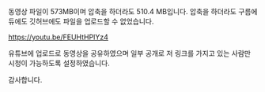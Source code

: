 동영상 파일이 573MB이며 압축을 하더라도 510.4 MB입니다. 
압축을 하더라도 구름에듀에도 깃허브에도 파일을 업로드할 수 없었습니다. 

https://youtu.be/FEUHtHPIYz4

유튜브에 업로드로 동영상을 공유하였으며
일부 공개로 저 링크를 가지고 있는 사람만 시청이 가능하도록 설정하였습니다.

감사합니다. 
